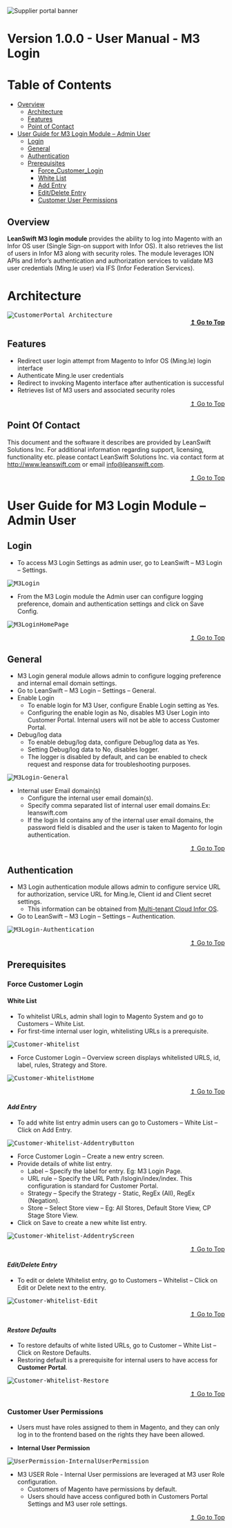 ![Supplier portal banner](/Customerportal/src/images/customer-portal/front-end-user/CP_banner.jpg)

# Version 1.0.0 - User Manual - M3 Login

# Table of Contents

<div id="toc"></div>

- [Overview](#Overview)
    - [Architecture](#Architecture)
    - [Features](#Features)
    - [Point of Contact](#Point_of_Contact)
- [User Guide for M3 Login Module – Admin User](#User_Guide_for_M3_Login_Module_Admin_User)
  - [Login](#Login)
  - [General](#General)
  - [Authentication](#Authentication)
  - [Prerequisites](#Prerequisites)
	- [Force_Customer_Login](#Force_Customer_Login)
	- [White List](#White_List)
	- [Add Entry](#Add_Entry)
	- [Edit/Delete Entry](#Edit_Delete_Entry)
	- [Customer User Permissions](#Customer_User_Permissions)

<div id = "Overview"> </div>

## Overview
**LeanSwift M3 login module** provides the ability to log into Magento with an Infor OS user (Single Sign-on support with Infor OS). It also retrieves the list of users in Infor M3 along with security roles. The module leverages ION APIs and Infor’s authentication and authorization services to validate M3 user credentials (Ming.le user) via IFS (Infor Federation Services).
<div id = "Architecture"></div>

# Architecture

<kbd>
<kbd><img alt="CustomerPortal_Architecture" src="../../../images/add-ons/m3-login/CustomerPortal_Architecture.jpg"></kbd>
</kbd>

<div align="right">
<b>
 <a href="#toc">↥ Go to Top</a>
</b>
</div>


<div id = "Features"> </div>

## Features
- Redirect user login attempt from Magento to Infor OS (Ming.le) login interface
- Authenticate Ming.le user credentials
- Redirect to invoking Magento interface after authentication is successful
- Retrieves list of M3 users and associated security roles

<div align="right">
<p>
 <a href="#toc" align="right">↥ Go to Top</a>
</p>
</div>

<div id = "Point_of_Contact"> </div>

## Point Of Contact
This document and the software it describes are provided by LeanSwift Solutions Inc. For additional information regarding support, licensing, functionality etc. please contact LeanSwift Solutions Inc. via contact form at http://www.leanswift.com or email info@leanswift.com.

<div align="right">
<p>
 <a href="#toc">↥ Go to Top</a>
</p>
</div>

<div id = "User_Guide_for_M3_Login_Module_Admin_User"> </div>

# User Guide for M3 Login Module – Admin User

<div id = "Login"> </div>

## Login
- To access M3 Login Settings as admin user, go to LeanSwift – M3 Login – Settings.
<kbd>
<kbd class="aligncenter"><img alt="M3Login" src="../../../images/add-ons/m3-login/M3Login.jpg"></kbd>
</kbd>

- From the M3 Login module the Admin user can configure logging preference, domain and authentication settings and click on Save Config.

<kbd>
<kbd><img alt="M3LoginHomePage" src="../../../images/add-ons/m3-login/M3LoginHomePage.jpg"></kbd>
</kbd>

<div align="right">
<p>
 <a href="#toc">↥ Go to Top</a>
</p>
</div>

<div id = "General"> </div>

## General
- M3 Login general module allows admin to configure logging preference and internal email domain settings. 
- Go to LeanSwift – M3 Login – Settings – General.
- Enable Login
  - To enable login for M3 User, configure Enable Login setting as Yes.
  - Configuring the enable login as No, disables M3 User Login into Customer Portal. Internal users will not be able to access Customer Portal.              
- Debug/log data
  - To enable debug/log data, configure Debug/log data as Yes.
  - Setting Debug/log data to No, disables logger.
  - The logger is disabled by default, and can be enabled to check request and response data for troubleshooting purposes.

<kbd>
<kbd><img alt="M3Login-General" src="../../../images/add-ons/m3-login/M3Login-General.jpg"></kbd>
</kbd>

- Internal user Email domain(s)
  - Configure the internal user email domain(s).
  - Specify comma separated list of internal user email domains.Ex: leanswift.com 
  - If the login Id contains any of the internal user email domains, the password field is disabled and the user is taken to Magento for login authentication.

<div align="right">
<p>
 <a href="#toc">↥ Go to Top</a>
</p>
</div>

<div id = "Authentication"> </div>

## Authentication
- M3 Login authentication module allows admin to configure service URL for authorization, service URL for Ming.le, Client id and Client secret settings. 
  - This information can be obtained from [Multi-tenant Cloud Infor OS](https://www.infor.com/resources/infor-ming-le).
- Go to LeanSwift – M3 Login – Settings – Authentication.

<kbd>
<kbd><img alt="M3Login-Authentication" src="../../../images/add-ons/m3-login/M3Login-Authentication.jpg"></kbd>
</kbd>

<div align="right">
<p>
 <a href="#toc">↥ Go to Top</a>
</p>
</div>

<div id = "Prerequisites"> </div>

## Prerequisites

<div id = "Force_Customer_Login"> </div>

### Force Customer Login

<div id = "White_List"> </div>

#### White List
- To whitelist URLs, admin shall login to Magento System and go to Customers – White List. 
- For first-time internal user login, whitelisting URLs is a prerequisite.
<kbd>
<kbd><img alt="Customer-Whitelist" src="../../../images/add-ons/m3-login/Customer-Whitelist.jpg"></kbd>
</kbd>

- Force Customer Login – Overview screen displays whitelisted URLS, id, label, rules, Strategy and Store.
<kbd>
<kbd><img alt="Customer-WhitelistHome" src="../../../images/add-ons/m3-login/Customer-WhitelistHome.jpg"></kbd>
</kbd>

<div align="right">
<p>
 <a href="#toc">↥ Go to Top</a>
</p>
</div>

<div id = "Add_Entry"> </div>

#### *Add Entry*
- To add white list entry admin users can go to Customers – White List – Click on Add Entry. 

<kbd>
<kbd><img alt="Customer-Whitelist-AddentryButton" src="../../../images/add-ons/m3-login/Customer-Whitelist-AddentryButton.jpg"></kbd>
</kbd>

- Force Customer Login – Create a new entry screen.
- Provide details of white list entry.
  - Label – Specify the label for entry. Eg: M3 Login Page.
  - URL rule – Specify the URL Path /lslogin/index/index. This configuration is standard for Customer Portal.
  - Strategy – Specify the Strategy - Static, RegEx (All), RegEx (Negation).
  - Store – Select Store view – Eg: All Stores, Default Store View, CP Stage Store View.
- Click on Save to create a new white list entry.

<kbd>
<kbd><img alt="Customer-Whitelist-AddentryScreen" src="../../../images/add-ons/m3-login/Customer-Whitelist-AddentryScreen.jpg"></kbd>
</kbd>

<div align="right">
<p>
 <a href="#toc">↥ Go to Top</a>
</p>
</div>

<div id = "Edit_Delete_Entry"> </div>

#### *Edit/Delete Entry*
- To edit or delete Whitelist entry, go to Customers – Whitelist – Click on Edit or Delete next to the entry.

<kbd>
<kbd><img alt="Customer-Whitelist-Edit" src="../../../images/add-ons/m3-login/Customer-Whitelist-Edit.jpg"></kbd>
</kbd>

<div align="right">
<p>
 <a href="#toc">↥ Go to Top</a>
</p>
</div>

<div id = "Restore_Defaults"> </div>

#### *Restore Defaults*
- To restore defaults of white listed URLs, go to Customer – White List – Click on Restore Defaults.
- Restoring default is a prerequisite for internal users to have access for **Customer Portal**.
<kbd>
<kbd><img alt="Customer-Whitelist-Restore" src="../../../images/add-ons/m3-login/Customer-Whitelist-Restore.jpg"></kbd>
</kbd>

<div align="right">
<p>
 <a href="#toc">↥ Go to Top</a>
</p>
</div>

<div id = "Customer_User_Permissions"> </div>

### Customer User Permissions 
- Users must have roles assigned to them in Magento, and they can only log in to the frontend based on the rights they have been allowed.

- **Internal User Permission**
<kbd>
<kbd><img alt="UserPermission-InternalUserPermission" src="../../../images/add-ons/m3-login/UserPermission-InternalUserPermission.png"></kbd>
</kbd>

- M3 USER Role - Internal User permissions are leveraged at M3 user Role configuration. 
  - Customers of Magento have permissions by default. 
  - Users should have access configured both in Customers Portal Settings and M3 user role settings.

<div align="right">
<p>
 <a href="#toc">↥ Go to Top</a>
</p>
</div>
